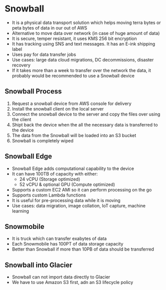# Snowball

- It is a physical data transport solution which helps moving terra bytes or peta bytes of data in our out of AWS
- Alternative to move data over network (in case of huge amount of data)
- It is secure, temper resistant, it uses KMS 256 bit encryption
- It has tracking using SNS and text messages. It has an E-ink shipping label
- Uses pay for data transfer jobs
- Use cases: large data cloud migrations, DC decommissions, disaster recovery
- If it takes more than a week to transfer over the network the data, it probably would be recommended to use a Snowball device

## Snowball Process

1. Request a snowball device from AWS console for delivery
2. Install the snowball client on the local server
3. Connect the snowball device to the server and copy the files over using the client
4. Shipt back the device when the all the necessary data is transferred to the device
5. The data from the Snowball will be loaded into an S3 bucket
6. Snowball is completely wiped

## Snowball Edge

- Snowball Edge adds computational capability to the device
- It can have 100TB of capacity with either:
    - 24 vCPU (Storage optimized)
    - 52 vCPU & optional GPU (Compute optimized)
- Supports a custom EC2 AMI so it can perform processing on the go
- Supports custom Lambda functions
- It is useful for pre-processing data while it is moving
- Use cases: data migration, image collation, IoT capture, machine learning

## Snowmobile

- It is truck which can transfer exabytes of data
- Each Snowmobile has 100PT of data storage capacity
- Better than Snowball if more than 10PB of data should be transferred

## Snowball into Glacier

- Snowball can not import data directly to Glacier
- We have to use Amazon S3 first, adn an S3 lifecycle policy